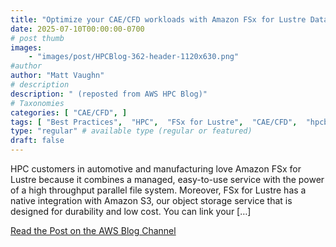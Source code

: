 ```yaml
---
title: "Optimize your CAE/CFD workloads with Amazon FSx for Lustre Data Repository Association"
date: 2025-07-10T00:00:00-0700
# post thumb
images:
    - "images/post/HPCBlog-362-header-1120x630.png"
#author
author: "Matt Vaughn"
# description
description: " (reposted from AWS HPC Blog)"
# Taxonomies
categories: [ "CAE/CFD", ]
tags: [ "Best Practices",  "HPC",  "FSx for Lustre",  "CAE/CFD",  "hpcblog", ]
type: "regular" # available type (regular or featured)
draft: false
---
```


HPC customers in automotive and manufacturing love Amazon FSx for Lustre because it combines a managed, easy-to-use service with the power of a high throughput parallel file system. Moreover, FSx for Lustre has a native integration with Amazon S3, our object storage service that is designed for durability and low cost. You can link your […]

<a href="https://aws.amazon.com/blogs/hpc/optimize-your-cae-cfd-workloads-with-amazon-fsx-for-lustre-data-repository-association/" class="btn btn-primary btn-lg active" role="button" aria-pressed="true" style="margin-top: 8px;">Read the Post on the AWS Blog Channel</a>